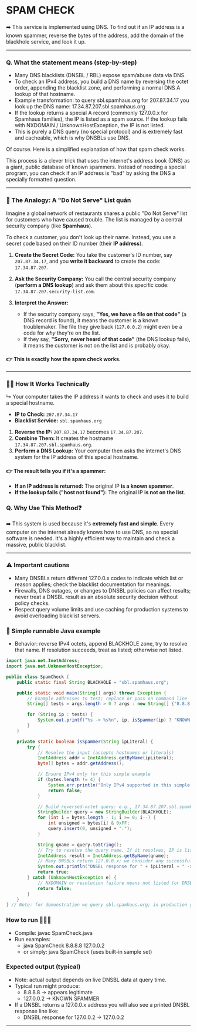 # SPAM CHECK
➡️ This service is implemented using DNS. To find out if an IP address is a known spammer, reverse the bytes of the address, add the domain of the blackhole service, and look it up.

***

### Q. What the statement means (step‑by‑step)
- Many DNS blacklists (DNSBL / RBL) expose spam/abuse data via DNS.  
- To check an IPv4 address, you build a DNS name by reversing the octet order, appending the blacklist zone, and performing a normal DNS A lookup of that hostname.  
- Example transformation: to query sbl.spamhaus.org for 207.87.34.17 you look up the DNS name:
  17.34.87.207.sbl.spamhaus.org
- If the lookup returns a special A record (commonly 127.0.0.x for Spamhaus families), the IP is listed as a spam source. If the lookup fails with NXDOMAIN / UnknownHostException, the IP is not listed.  
- This is purely a DNS query (no special protocol) and is extremely fast and cacheable, which is why DNSBLs use DNS.


Of course. Here is a simplified explanation of how that spam check works.

This process is a clever trick that uses the internet's address book (DNS) as a giant, public database of known spammers. Instead of needing a special program, you can check if an IP address is "bad" by asking the DNS a specially formatted question.

***

### 💭 The Analogy: A "Do Not Serve" List  quán

Imagine a global network of restaurants shares a public "Do Not Serve" list for customers who have caused trouble. The list is managed by a central security company (like **Spamhaus**).

To check a customer, you don't look up their name. Instead, you use a secret code based on their ID number (their **IP address**).

1.  **Create the Secret Code:** You take the customer's ID number, say `207.87.34.17`, and you **write it backward** to create the code: `17.34.87.207`.

2.  **Ask the Security Company:** You call the central security company (**perform a DNS lookup**) and ask them about this specific code: `17.34.87.207.security-list.com`.

3.  **Interpret the Answer:**
    * If the security company says, **"Yes, we have a file on that code"** (a DNS record is found), it means the customer is a known troublemaker. The file they give back (`127.0.0.2`) might even be a code for *why* they're on the list.
    * If they say, **"Sorry, never heard of that code"** (the DNS lookup fails), it means the customer is not on the list and is probably okay.

#### 👉 This is exactly how the spam check works.

***

### 🤷‍♀️ How It Works Technically
↳ Your computer takes the IP address it wants to check and uses it to build a special hostname.

* **IP to Check:** `207.87.34.17`
* **Blacklist Service:** `sbl.spamhaus.org`

1.  **Reverse the IP:** `207.87.34.17` becomes `17.34.87.207`.
2.  **Combine Them:** It creates the hostname `17.34.87.207.sbl.spamhaus.org`.
3.  **Perform a DNS Lookup:** Your computer then asks the internet's DNS system for the IP address of this special hostname.

#### 👉 The result tells you if it's a spammer:

* **If an IP address is returned:** The original IP **is a known spammer**.
* **If the lookup fails ("host not found"):** The original IP **is not on the list**.

### Q. Why Use This Method❓
➡️ This system is used because it's **extremely fast and simple**. Every computer on the internet already knows how to use DNS, so no special software is needed. It's a highly efficient way to maintain and check a massive, public blacklist.

----

### ⚠️ Important cautions
- Many DNSBLs return different 127.0.0.x codes to indicate which list or reason applies; check the blacklist documentation for meanings.  
- Firewalls, DNS outages, or changes to DNSBL policies can affect results; never treat a DNSBL result as an absolute security decision without policy checks.  
- Respect query volume limits and use caching for production systems to avoid overloading blacklist servers.

### 📌 Simple runnable Java example
- Behavior: reverse IPv4 octets, append BLACKHOLE zone, try to resolve that name. If resolution succeeds, treat as listed; otherwise not listed.
```java
import java.net.InetAddress;
import java.net.UnknownHostException;

public class SpamCheck {
    public static final String BLACKHOLE = "sbl.spamhaus.org";

    public static void main(String[] args) throws Exception {
        // Example addresses to test; replace or pass on command line
        String[] tests = args.length > 0 ? args : new String[] {"8.8.8.8", "127.0.0.2"};

        for (String ip : tests) {
            System.out.printf("%s -> %s%n", ip, isSpammer(ip) ? "KNOWN SPAMMER" : "appears legitimate");
        }
    }

    private static boolean isSpammer(String ipLiteral) {
        try {
            // Resolve the input (accepts hostnames or literals)
            InetAddress addr = InetAddress.getByName(ipLiteral);
            byte[] bytes = addr.getAddress();

            // Ensure IPv4 only for this simple example
            if (bytes.length != 4) {
                System.err.println("Only IPv4 supported in this simple demo: " + ipLiteral);
                return false;
            }

            // Build reversed-octet query: e.g., 17.34.87.207.sbl.spamhaus.org
            StringBuilder query = new StringBuilder(BLACKHOLE);
            for (int i = bytes.length - 1; i >= 0; i--) {
                int unsigned = bytes[i] & 0xFF;
                query.insert(0, unsigned + ".");
            }

            String qname = query.toString();
            // Try to resolve the query name. If it resolves, IP is listed.
            InetAddress result = InetAddress.getByName(qname);
            // Many DNSBLs return 127.0.0.x; we consider any successful resolution as listed
            System.out.println("DNSBL response for " + ipLiteral + " -> " + result.getHostAddress());
            return true;
        } catch (UnknownHostException e) {
            // NXDOMAIN or resolution failure means not listed (or DNSBL unreachable)
            return false;
        }
    }
} // Note: for demonstration we query sbl.spamhaus.org; in production you may prefer zen.spamhaus.org or another provider per their policy.
```

### How to run 🏃‍♂️‍➡️
- Compile: javac SpamCheck.java  
- Run examples:
  - java SpamCheck 8.8.8.8 127.0.0.2
  - or simply: java SpamCheck (uses built-in sample set)

### Expected output (typical)
- Note: actual output depends on live DNSBL data at query time.
- Typical run might produce:
  - 8.8.8.8 -> appears legitimate
  - 127.0.0.2 -> KNOWN SPAMMER
- If a DNSBL returns a 127.0.0.x address you will also see a printed DNSBL response line like:
  - DNSBL response for 127.0.0.2 -> 127.0.0.2

***